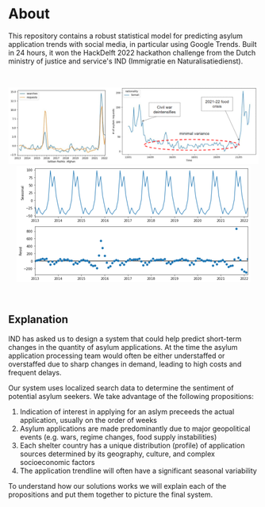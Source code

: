# About

This repository contains a robust statistical model for predicting asylum application trends with social media, in particular using Google Trends. Built in 24 hours, it won the HackDelft 2022 hackathon challenge from the Dutch ministry of justice and service's IND (Immigratie en Naturalisatiedienst).

<br>
<p align="center">
    <img src='images/top.png' style='width:800px;' />
    <img src='images/bottom.png' />
</p>
<br>

## Explanation
IND has asked us to design a system that could help predict short-term changes in the quantity of asylum applications. At the time the asylum application processing team would often be either understaffed or overstaffed due to sharp changes in demand, leading to high costs and frequent delays. 

Our system uses localized search data to determine the sentiment of potential asylum seekers. We take advantage of the following propositions:
1. Indication of interest in applying for an aslym preceeds the actual application, usually on the order of weeks
2. Asylum applications are made predominantly due to major geopolitical events (e.g. wars, regime changes, food supply instabilities)
3. Each shelter country has a unique distribution (profile) of application sources determined by its geography, culture, and complex socioeconomic factors
4. The application trendline will often have a significant seasonal variability

To understand how our solutions works we will explain each of the propositions and put them together to picture the final system.
